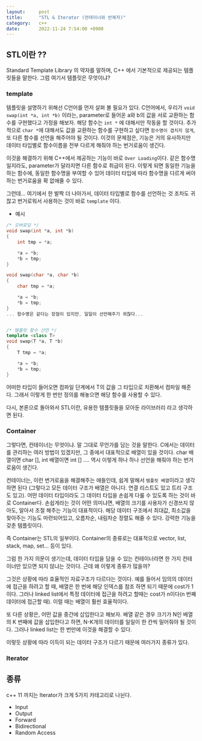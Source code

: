 ```yaml
---
layout:		post
title:		"STL & Iterator (컨테이너와 반복자)"
category:	c++
date:		2022-11-24 7:54:00 +0900
---
```


## STL이란 ??

Standard Template Library 의 약자를 말하며, C++ 에서 기본적으로 제공되는 템플릿들을 말한다. 그럼 여기서 템플릿은 무엇이냐?

### template
템플릿을 설명하기 위해선 C언어를 먼저 살펴 볼 필요가 있다.
C언어에서, 우리가 `void swap(int *a, int *b)` 이라는, parameter로 들어온 a와 b의 값을 서로 교환하는 함수를 구현했다고 가정을 해보자.
해당 함수는 `int *` 에 대해서만 작동을 할 것이다. 추가적으로 `char *`에 대해서도 값을 교환하는 함수를 구현하고 싶다면 `함수명이 겹치지 않게`, 또 다른 함수를 선언을 해주어야 될 것이다.
이것의 문제점은, 기능은 거의 유사하지만 데이터 타입별로 함수이름을 전부 다르게 해줘야 하는 번거로움이 생긴다.

이것을 해결하기 위해 C++에서 제공하는 기능이 바로 `Over Loading`이다.
같은 함수명 일지라도, parameter가 달라지면 다른 함수로 취급이 된다. 이렇게 되면 동일한 기능을 하는 함수에, 동일한 함수명을 부여할 수 있어 데이터 타입에 따라 함수명을 다르게 써야하는 번거로움을 확 없애줄 수 있다.

그런데... 여기에서 한 발짝 더 나아가서, 데이터 타입별로 함수를 선언하는 것 조차도 귀찮고 번거로워서 사용하는 것이 바로 `template` 이다.

- 예시
```c++
/* 오버로딩 */
void swap(int *a, int *b)
{
	int tmp = *a;

	*a = *b;
	*b = tmp;
}

void swap(char *a, char *b)
{
	char tmp = *a;

	*a = *b;
	*b = tmp;
}
... 함수명은 같다는 장점이 있지만, 일일이 선언해주기 귀찮다...


/* 템플릿 함수 선언 */
template <class T>
void swap(T *a, T *b)
{
	T tmp = *a;

	*a = *b;
	*b = tmp;
}
```
어떠한 타입이 들어오면 컴파일 단계에서 T의 값을 그 타입으로 치환해서 컴파일 해준다. 그래서 이렇게 한 번만 정의를 해놓으면 해당 함수를 사용할 수 있다.


다시, 본론으로 돌아와서 STL이란, 유용한 템플릿들을 모아둔 라이브러리 라고 생각하면 된다.


### Container
그렇다면, 컨테이너는 무엇이냐. 말 그대로 무언가를 담는 것을 말한다.
C에서는 데이터를 관리하는 여러 방법이 있겠지만, 그 중에서 대표적으로 배열이 있을 것이다. char 배열이면 char [], int 배열이면 int [] .... 역시 이렇게 하나 하나 선언을 해줘야 하는 번거로움이 생긴다.

컨테이너는, 이런 번거로움을 해결해주는 애들인데, 쉽게 말해서 `템플릿 배열`이라고 생각하면 된다 (그렇다고 모든 데이터 구조가 배열은 아니다. 연결 리스트도 있고 트리 구조도 있고). 어떤 데이터 타입이라도 그 데이터 타입을 손쉽게 다룰 수 있도록 하는 것이 바로 Container다.
손쉽게라는 것이 어떤 의미냐면, 배열의 크기를 사용자가 신경쓰지 않아도, 알아서 조절 해주는 기능이 대표적이다. 해당 데이터 구조에서 최대값, 최소값을 찾아주는 기능도 마련되어있고, 오름차순, 내림차순 정렬도 해줄 수 있다. 강력한 기능을 갖춘 템플릿이다.

즉 Container는 STL의 일부이다.
Container의 종류로는 대표적으로 vector, list, stack, map, set... 등이 있다.


그럼 한 가지 의문이 생기는데, 데이터 타입을 담을 수 있는 컨테이너라면 한 가지 컨테이너만 있으면 되지 않냐는 것이다. 근데 왜 이렇게 종류가 많을까?

그것은 상황에 따라 효율적인 자료구조가 다르다는 것이다.
예를 들어서 임의의 데이터에 접근을 하려고 할 때, 배열은 한 번에 해당 인덱스를 참조 하면 되기 때문에 cost가 1이다. 그러나 linked list에서 특정 데이터에 접근을 하려고 할때는 cost가 n이다(n 번째 데이터에 접근할 때). 이럴 때는 배열이 훨씬 효율적이다.

또 다른 상황은, 어떤 값을 중간에 삽입한다고 해보자. 배열 같은 경우 크기가 N인  배열의 K 번째에 값을 삽입한다고 하면, N-K개의 데이터를 일일이 한 칸씩 밀어줘야 될 것이다. 그러나 linked list는 한 번만에 이것을 해결할 수 있다.

이렇듯 상황에 따라 이득이 되는 데이터 구조가 다르기 때문에 여러가지 종류가 있다.



### Iterator



## 종류
c++ 11 까지는 Iterator가 크게 5가지 카테고리로 나뉜다.
- Input
- Output
- Forward
- Bidirectional
- Random Access


